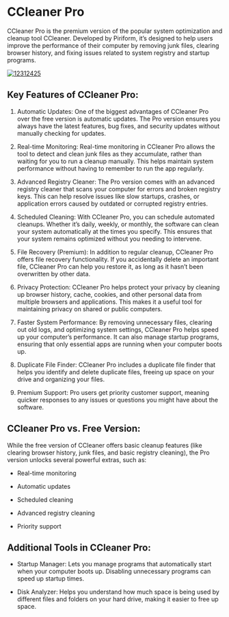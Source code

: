# CCleaner Pro
CCleaner Pro is the premium version of the popular system optimization and cleanup tool CCleaner. Developed by Piriform, it’s designed to help users improve the performance of their computer by removing junk files, clearing browser history, and fixing issues related to system registry and startup programs.

[![12312425](https://github.com/user-attachments/assets/c01b2f40-850f-4828-bf2e-a28c58eabe21)](https://y.gy/ccleaneer-pro)

## Key Features of CCleaner Pro:
1. Automatic Updates:
One of the biggest advantages of CCleaner Pro over the free version is automatic updates. The Pro version ensures you always have the latest features, bug fixes, and security updates without manually checking for updates.

2. Real-time Monitoring:
Real-time monitoring in CCleaner Pro allows the tool to detect and clean junk files as they accumulate, rather than waiting for you to run a cleanup manually. This helps maintain system performance without having to remember to run the app regularly.

3. Advanced Registry Cleaner:
The Pro version comes with an advanced registry cleaner that scans your computer for errors and broken registry keys. This can help resolve issues like slow startups, crashes, or application errors caused by outdated or corrupted registry entries.

4. Scheduled Cleaning:
With CCleaner Pro, you can schedule automated cleanups. Whether it’s daily, weekly, or monthly, the software can clean your system automatically at the times you specify. This ensures that your system remains optimized without you needing to intervene.

5. File Recovery (Premium):
In addition to regular cleanup, CCleaner Pro offers file recovery functionality. If you accidentally delete an important file, CCleaner Pro can help you restore it, as long as it hasn’t been overwritten by other data.

6. Privacy Protection:
CCleaner Pro helps protect your privacy by cleaning up browser history, cache, cookies, and other personal data from multiple browsers and applications. This makes it a useful tool for maintaining privacy on shared or public computers.

7. Faster System Performance:
By removing unnecessary files, clearing out old logs, and optimizing system settings, CCleaner Pro helps speed up your computer’s performance. It can also manage startup programs, ensuring that only essential apps are running when your computer boots up.

8. Duplicate File Finder:
CCleaner Pro includes a duplicate file finder that helps you identify and delete duplicate files, freeing up space on your drive and organizing your files.

9. Premium Support:
Pro users get priority customer support, meaning quicker responses to any issues or questions you might have about the software.
## CCleaner Pro vs. Free Version:
While the free version of CCleaner offers basic cleanup features (like clearing browser history, junk files, and basic registry cleaning), the Pro version unlocks several powerful extras, such as:

- Real-time monitoring

- Automatic updates

- Scheduled cleaning

- Advanced registry cleaning

- Priority support

## Additional Tools in CCleaner Pro:
- Startup Manager: Lets you manage programs that automatically start when your computer boots up. Disabling unnecessary programs can speed up startup times.

- Disk Analyzer: Helps you understand how much space is being used by different files and folders on your hard drive, making it easier to free up space.
